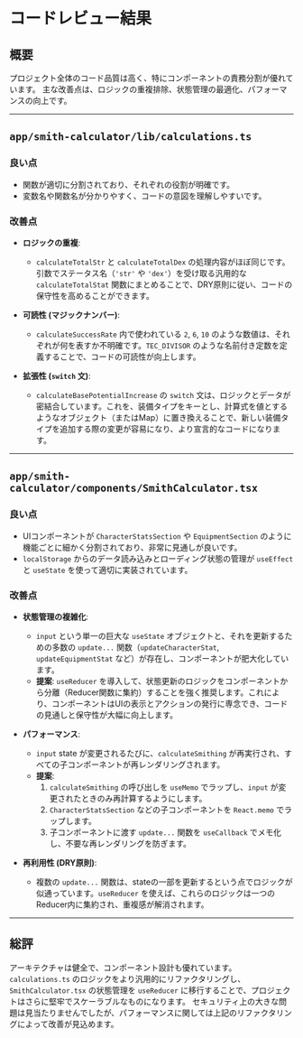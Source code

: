 # コードレビュー結果

## 概要

プロジェクト全体のコード品質は高く、特にコンポーネントの責務分割が優れています。
主な改善点は、ロジックの重複排除、状態管理の最適化、パフォーマンスの向上です。

---

## `app/smith-calculator/lib/calculations.ts`

### 良い点

- 関数が適切に分割されており、それぞれの役割が明確です。
- 変数名や関数名が分かりやすく、コードの意図を理解しやすいです。

### 改善点

- **ロジックの重複**:
  - `calculateTotalStr` と `calculateTotalDex` の処理内容がほぼ同じです。引数でステータス名（`'str'` や `'dex'`）を受け取る汎用的な `calculateTotalStat` 関数にまとめることで、DRY原則に従い、コードの保守性を高めることができます。

- **可読性 (マジックナンバー)**:
  - `calculateSuccessRate` 内で使われている `2`, `6`, `10` のような数値は、それぞれが何を表すか不明確です。`TEC_DIVISOR` のような名前付き定数を定義することで、コードの可読性が向上します。

- **拡張性 (`switch` 文)**:
  - `calculateBasePotentialIncrease` の `switch` 文は、ロジックとデータが密結合しています。これを、装備タイプをキーとし、計算式を値とするようなオブジェクト（またはMap）に置き換えることで、新しい装備タイプを追加する際の変更が容易になり、より宣言的なコードになります。

---

## `app/smith-calculator/components/SmithCalculator.tsx`

### 良い点

- UIコンポーネントが `CharacterStatsSection` や `EquipmentSection` のように機能ごとに細かく分割されており、非常に見通しが良いです。
- `localStorage` からのデータ読み込みとローディング状態の管理が `useEffect` と `useState` を使って適切に実装されています。

### 改善点

- **状態管理の複雑化**:
  - `input` という単一の巨大な `useState` オブジェクトと、それを更新するための多数の `update...` 関数（`updateCharacterStat`, `updateEquipmentStat` など）が存在し、コンポーネントが肥大化しています。
  - **提案**: `useReducer` を導入して、状態更新のロジックをコンポーネントから分離（Reducer関数に集約）することを強く推奨します。これにより、コンポーネントはUIの表示とアクションの発行に専念でき、コードの見通しと保守性が大幅に向上します。

- **パフォーマンス**:
  - `input` state が変更されるたびに、`calculateSmithing` が再実行され、すべての子コンポーネントが再レンダリングされます。
  - **提案**:
    1.  `calculateSmithing` の呼び出しを `useMemo` でラップし、`input` が変更されたときのみ再計算するようにします。
    2.  `CharacterStatsSection` などの子コンポーネントを `React.memo` でラップします。
    3.  子コンポーネントに渡す `update...` 関数を `useCallback` でメモ化し、不要な再レンダリングを防ぎます。

- **再利用性 (DRY原則)**:
  - 複数の `update...` 関数は、stateの一部を更新するという点でロジックが似通っています。`useReducer` を使えば、これらのロジックは一つのReducer内に集約され、重複感が解消されます。

---

## 総評

アーキテクチャは健全で、コンポーネント設計も優れています。
`calculations.ts` のロジックをより汎用的にリファクタリングし、`SmithCalculator.tsx` の状態管理を `useReducer` に移行することで、プロジェクトはさらに堅牢でスケーラブルなものになります。
セキュリティ上の大きな問題は見当たりませんでしたが、パフォーマンスに関しては上記のリファクタリングによって改善が見込めます。
